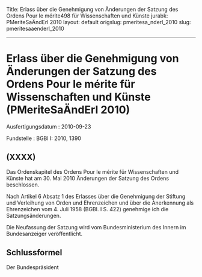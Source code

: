 Title: Erlass über die Genehmigung von Änderungen der Satzung des Ordens Pour le mérite498
  für Wissenschaften und Künste
jurabk: PMeriteSaÄndErl 2010
layout: default
origslug: pmeritesa_nderl_2010
slug: pmeritesaaenderl_2010

---

# Erlass über die Genehmigung von Änderungen der Satzung des Ordens Pour le mérite für Wissenschaften und Künste (PMeriteSaÄndErl 2010)

Ausfertigungsdatum
:   2010-09-23

Fundstelle
:   BGBl I: 2010, 1390


## (XXXX)

Das Ordenskapitel des Ordens Pour le mérite für Wissenschaften und
Künste hat am 30. Mai 2010 Änderungen der Satzung des Ordens
beschlossen.

Nach Artikel 6 Absatz 1 des Erlasses über die Genehmigung der Stiftung
und Verleihung              von Orden und Ehrenzeichen und über die
Anerkennung als Ehrenzeichen vom 4. Juli 1958 (BGBl. I S. 422)
genehmige ich die Satzungsänderungen.

Die Neufassung der Satzung wird vom Bundesministerium des Innern im
Bundesanzeiger veröffentlicht.


## Schlussformel

Der Bundespräsident

